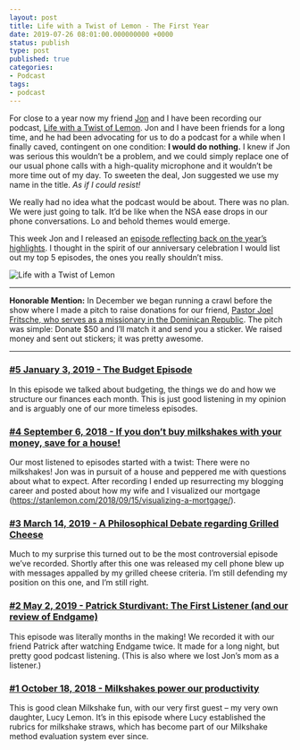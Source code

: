 ```yaml
---
layout: post
title: Life with a Twist of Lemon - The First Year
date: 2019-07-26 08:01:00.000000000 +0000
status: publish
type: post
published: true
categories:
- Podcast
tags:
- podcast
---
```


For close to a year now my friend [Jon](http://jonkohlmeier.net) and I have been recording our podcast, [Life with a Twist of Lemon](https://twistoflemonpod.com). Jon and I have been friends for a long time, and he had been advocating for us to do a podcast for a while when I finally caved, contingent on one condition: **I would do nothing.** I knew if Jon was serious this wouldn’t be a problem, and we could simply replace one of our usual phone calls with a high-quality microphone and it wouldn’t be more time out of my day. To sweeten the deal, Jon suggested we use my name in the title. *As if I could resist!*

We really had no idea what the podcast would be about. There was no plan. We were just going to talk. It’d be like when the NSA ease drops in our phone conversations. Lo and behold themes would emerge.

This week Jon and I released an [episode reflecting back on the year’s highlights](https://twistoflemonpod.com/one-year-with-a-twist-of-lemon/). I thought in the spirit of our anniversary celebration I would list out my top 5 episodes, the ones you really shouldn’t miss.

<img src="{{site.url}}/assets/life-with-a-twist-of-lemon.jpg" srcset="/assets/life-with-a-twist-of-lemon.jpg, /assets/life-with-a-twist-of-lemon@2x.jpg 2x" alt="Life with a Twist of Lemon" class="post-img" />

--------

**Honorable Mention:** In December we began running a crawl before the show where I made a pitch to raise donations for our friend, [Pastor Joel Fritsche, who serves as a missionary in the Dominican Republic](https://www.lcms.org/Fritsche). The pitch was simple: Donate $50 and I’ll match it and send you a sticker. We raised money and sent out stickers; it was pretty awesome.

--------

### [#5 January 3, 2019 - The Budget Episode](https://twistoflemonpod.com/episode-25-the-budget-episode/)
In this episode we talked about budgeting, the things we do and how we structure our finances each month. This is just good listening in my opinion and is arguably one of our more timeless episodes.

### [#4 September 6, 2018 - If you don’t buy milkshakes with your money, save for a house!](https://twistoflemonpod.com/episode-8-if-you-dont-buy-milkshakes-with-your-money-save-for-a-house/)
Our most listened to episodes started with a twist:  There were no milkshakes!  Jon was in pursuit of a house and peppered me with questions about what to expect.  After recording I ended up resurrecting my blogging career and posted about how my wife and I visualized our mortgage (https://stanlemon.com/2018/09/15/visualizing-a-mortgage/).

### [#3 March 14, 2019 - A Philosophical Debate regarding Grilled Cheese](https://twistoflemonpod.com/a-philisophical-debate-regarding-grilled-cheese/)
Much to my surprise this turned out to be the most controversial episode we’ve recorded. Shortly after this one was released my cell phone blew up with messages appalled by my grilled cheese criteria. I’m still defending my position on this one, and I’m still right.

### [#2 May 2, 2019 - Patrick Sturdivant: The First Listener (and our review of Endgame)](https://twistoflemonpod.com/patrick-sturdivant-the-first-listener-and-our-review-of-endgame/)
This episode was literally months in the making! We recorded it with our friend Patrick after watching Endgame twice. It made for a long night, but pretty good podcast listening. (This is also where we lost Jon’s mom as a listener.)

### [#1 October 18, 2018 - Milkshakes power our productivity](https://twistoflemonpod.com/episode-14-milkshakes-power-our-productivity/)
This is good clean Milkshake fun, with our very first guest – my very own daughter, Lucy Lemon. It’s in this episode where Lucy established the rubrics for milkshake straws, which has become part of our Milkshake method evaluation system ever since.

